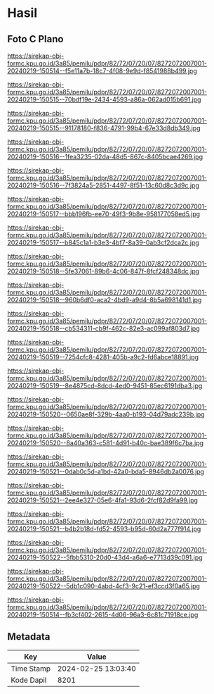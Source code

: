 # Hasil

## Foto C Plano

https://sirekap-obj-formc.kpu.go.id/3a85/pemilu/pdpr/82/72/07/20/07/8272072007001-20240219-150514--f5e11a7b-18c7-4f08-9e9d-f8541988b499.jpg

https://sirekap-obj-formc.kpu.go.id/3a85/pemilu/pdpr/82/72/07/20/07/8272072007001-20240219-150515--70bdf19e-2434-4593-a86a-062ad015b691.jpg

https://sirekap-obj-formc.kpu.go.id/3a85/pemilu/pdpr/82/72/07/20/07/8272072007001-20240219-150515--91178180-f836-4791-99b4-67e33d8db349.jpg

https://sirekap-obj-formc.kpu.go.id/3a85/pemilu/pdpr/82/72/07/20/07/8272072007001-20240219-150516--1fea3235-02da-48d5-867c-8405bcae4269.jpg

https://sirekap-obj-formc.kpu.go.id/3a85/pemilu/pdpr/82/72/07/20/07/8272072007001-20240219-150516--7f3824a5-2851-4497-8f51-13c60d8c3d9c.jpg

https://sirekap-obj-formc.kpu.go.id/3a85/pemilu/pdpr/82/72/07/20/07/8272072007001-20240219-150517--bbb196fb-ee70-49f3-9b8e-958177058ed5.jpg

https://sirekap-obj-formc.kpu.go.id/3a85/pemilu/pdpr/82/72/07/20/07/8272072007001-20240219-150517--b845c1a1-b3e3-4bf7-8a39-0ab3cf2dca2c.jpg

https://sirekap-obj-formc.kpu.go.id/3a85/pemilu/pdpr/82/72/07/20/07/8272072007001-20240219-150518--5fe37061-89b6-4c06-847f-8fcf248348dc.jpg

https://sirekap-obj-formc.kpu.go.id/3a85/pemilu/pdpr/82/72/07/20/07/8272072007001-20240219-150518--960b6df0-aca2-4bd9-a9d4-8b5a698141d1.jpg

https://sirekap-obj-formc.kpu.go.id/3a85/pemilu/pdpr/82/72/07/20/07/8272072007001-20240219-150518--cb534311-cb9f-462c-82e3-ac099af803d7.jpg

https://sirekap-obj-formc.kpu.go.id/3a85/pemilu/pdpr/82/72/07/20/07/8272072007001-20240219-150519--7254cfc8-4281-405b-a9c2-fd6abce18891.jpg

https://sirekap-obj-formc.kpu.go.id/3a85/pemilu/pdpr/82/72/07/20/07/8272072007001-20240219-150519--8e4875cd-8dcd-4ed0-9451-85ec6191dba3.jpg

https://sirekap-obj-formc.kpu.go.id/3a85/pemilu/pdpr/82/72/07/20/07/8272072007001-20240219-150520--0650ae8f-329b-4aa0-b193-04d79adc239b.jpg

https://sirekap-obj-formc.kpu.go.id/3a85/pemilu/pdpr/82/72/07/20/07/8272072007001-20240219-150520--8a40a363-c581-4d91-b40c-bae389f6c7ba.jpg

https://sirekap-obj-formc.kpu.go.id/3a85/pemilu/pdpr/82/72/07/20/07/8272072007001-20240219-150521--0dab0c5d-a1bd-42a0-bda5-8946db2a0076.jpg

https://sirekap-obj-formc.kpu.go.id/3a85/pemilu/pdpr/82/72/07/20/07/8272072007001-20240219-150521--2ee4e327-05e6-4fa1-93d6-2fcf82d9fa99.jpg

https://sirekap-obj-formc.kpu.go.id/3a85/pemilu/pdpr/82/72/07/20/07/8272072007001-20240219-150521--b4b2b18d-fd52-4593-b95d-60d2a777f914.jpg

https://sirekap-obj-formc.kpu.go.id/3a85/pemilu/pdpr/82/72/07/20/07/8272072007001-20240219-150522--5fbb5310-20d0-43d4-a6a6-e7713d39c091.jpg

https://sirekap-obj-formc.kpu.go.id/3a85/pemilu/pdpr/82/72/07/20/07/8272072007001-20240219-150522--5db1c090-4abd-4cf3-9c21-ef3ccd3f0a65.jpg

https://sirekap-obj-formc.kpu.go.id/3a85/pemilu/pdpr/82/72/07/20/07/8272072007001-20240219-150514--fb3cf402-2615-4d06-96a3-6c81c71918ce.jpg


## Metadata

| Key        | Value               |
| ---------- | ------------------- |
| Time Stamp | 2024-02-25 13:03:40 |
| Kode Dapil | 8201                |




